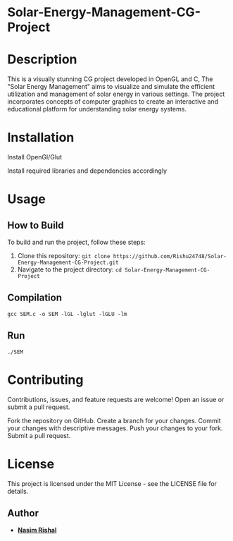 # Solar-Energy-Management-CG-Project

# Description

This is a visually stunning CG project developed in OpenGL and C, The "Solar Energy Management" aims to visualize and simulate the efficient utilization and management of solar energy in various settings. The project incorporates concepts of computer graphics to create an interactive and educational platform for understanding solar energy systems. 

# Installation

Install OpenGl/Glut

Install required libraries and dependencies accordingly

# Usage

## How to Build

To build and run the project, follow these steps:

1. Clone this repository: `git clone https://github.com/Rishu24748/Solar-Energy-Management-CG-Project.git`
2. Navigate to the project directory: `cd Solar-Energy-Management-CG-Project`

## Compilation 

```gcc SEM.c -o SEM -lGL -lglut -lGLU -lm```

## Run

```./SEM```

# Contributing
     
Contributions, issues, and feature requests are welcome! Open an issue or submit a pull request.

Fork the repository on GitHub.
Create a branch for your changes.
Commit your changes with descriptive messages.
Push your changes to your fork.
Submit a pull request.

# License

This project is licensed under the MIT License - see the LICENSE file for details.


## Author

- **[Nasim Rishal](https://github.com/Rishu24748)** 

